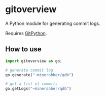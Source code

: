 # gitoverview
A Python module for generating commit logs.

Requires [GitPython](https://www.github.com/gitpython-developers/GitPython).

## How to use
```Python
import gitoverview as go;

# generate commit log
go.generate("~minerobber/qdb")

# get a list of commits
go.getLogs("~minerobber/qdb")
```
